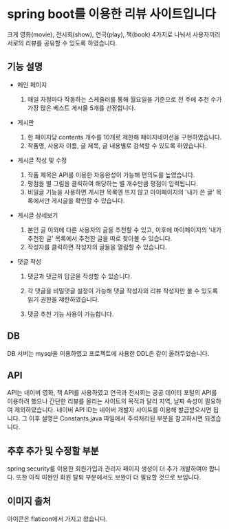 # spring boot를 이용한 리뷰 사이트입니다 

크게 영화(movie), 전시회(show), 연극(play), 책(book) 4가지로 나눠서 사용자끼리 서로의 리뷰를 공유할 수 있도록 하였습니다.



## 기능 설명

- 메인 페이지

  1. 매일 자정마다 작동하는 스케줄러를 통해 월요일을 기준으로 전 주에 추천 수가 가장 많은 베스트 게시물 5개를 선정합니다.
     
     

- 게시판

  1. 한 페이지당 contents 개수를 10개로 제한해 페이지네이션을 구현하였습니다.
  2. 작품명, 사용자 이름, 글 제목, 글 내용별로 검색할 수 있도록 하였습니다.
     
     

- 게시글 작성 및 수정

  1. 작품 제목은 API를 이용한 자동완성이 가능해 편의도를 높였습니다.
  2. 평점을 별 그림을 클릭하여 해당하는 별 개수만큼 평점이 입력됩니다.
  3. 비밀글 기능을 사용하면 게시판 목록엔 뜨지 않고 마이페이지의 '내가 쓴 글' 목록에서만 게시글을 확인할 수 있습니다. 
     
     

- 게시글 상세보기

  1. 본인 글 이외에 다른 사용자의 글을 추천할 수 있고, 이후에 마이페이지의 '내가 추천한 글' 목록에서 추천한 글을 따로 찾아볼 수 있습니다.
  2. 작성자를 클릭하면 작성자의 글들을 열람할 수 있습니다.
     
     

- 댓글 작성

  1. 댓글과 댓글의 답글을 작성할 수 있습니다.

  2. 각 댓글을 비밀댓글 설정이 가능해 댓글 작성자와 리뷰 작성자만 볼 수 있도록 읽기 권한을 제한하였습니다.

  3. 댓글 추천 기능 사용이 가능합니다.

     

## DB

DB 서버는 mysql을 이용하였고 프로젝트에 사용한 DDL은 같이 올려두었습니다.



## API

API는 네이버 영화, 책 API를 사용하였고 연극과 전시회는 공공 데이터 포털의 API를 이용하려 했으나 간단한 리뷰를 올리는 사이트의 목적과 달리  지역, 날짜 속성이 필요하여 제외하였습니다. 네이버 API ID는 네이버 개발자 사이트를 이용해 발급받으시면 됩니다. 그 이후 설명은 Constants.java 파일에서 주석처리된  부분을 참고하시면 되겠습니다.



## 추후 추가 및 수정할 부분  

spring security를 이용한 회원가입과 관리자 페이지 생성이 더 추가 개발하여야 합니다. 또한 아직 미완인 회원 탈퇴 부분에서도 보완이 더 필요할 것으로 보입니다.



## 이미지 출처

아이콘은 flaticon에서 가지고 왔습니다.
